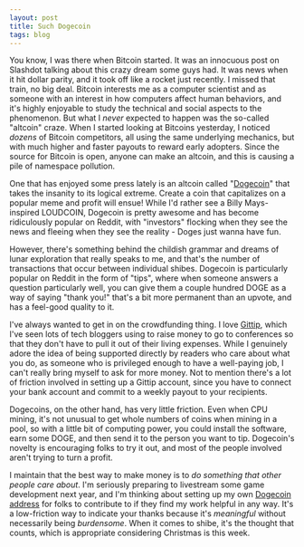 ```yaml
---
layout: post
title: Such Dogecoin
tags: blog
---
```

You know, I was there when Bitcoin started. It was an innocuous post on Slashdot talking about this crazy dream some guys had. It was news when it hit dollar parity, and it took off like a rocket just recently. I missed that train, no big deal. Bitcoin interests me as a computer scientist and as someone with an interest in how computers affect human behaviors, and it's highly enjoyable to study the technical and social aspects to the phenomenon. But what I *never* expected to happen was the so-called "altcoin" craze. When I started looking at Bitcoins yesterday, I noticed *dozens* of Bitcoin competitors, all using the same underlying mechanics, but with much higher and faster payouts to reward early adopters. Since the source for Bitcoin is open, anyone can make an altcoin, and this is causing a pile of namespace pollution.

One that has enjoyed some press lately is an altcoin called "[Dogecoin](http://www.businessinsider.com/what-is-dogecoin-2013-12)" that takes the insanity to its logical extreme. Create a coin that capitalizes on a popular meme and profit will ensue! While I'd rather see a Billy Mays-inspired LOUDCOIN, Dogecoin is pretty awesome and has become ridiculously popular on Reddit, with "investors" flocking when they see the news and fleeing when they see the reality - Doges just wanna have fun.

However, there's something behind the childish grammar and dreams of lunar exploration that really speaks to me, and that's the number of transactions that occur between individual shibes. Dogecoin is particularly popular on Reddit in the form of "tips", where when someone answers a question particularly well, you can give them a couple hundred DOGE as a way of saying "thank you!" that's a bit more permanent than an upvote, and has a feel-good quality to it.

I've always wanted to get in on the crowdfunding thing. I love [Gittip](http://gittip.com), which I've seen lots of tech bloggers using to raise money to go to conferences so that they don't have to pull it out of their living expenses. While I genuinely adore the idea of being supported directly by readers who care about what you do, as someone who is privileged enough to have a well-paying job, I can't really bring myself to ask for more money. Not to mention there's a lot of friction involved in setting up a Gittip account, since you have to connect your bank account and commit to a weekly payout to your recipients.

Dogecoins, on the other hand, has very little friction. Even when CPU mining, it's not unusual to get whole numbers of coins when mining in a pool, so with a little bit of computing power, you could install the software, earn some DOGE, and then send it to the person you want to tip. Dogecoin's novelty is encouraging folks to try it out, and most of the people involved aren't trying to turn a profit.

I maintain that the best way to make money is to *do something that other people care about*. I'm seriously preparing to livestream some game development next year, and I'm thinking about setting up my own [Dogecoin address](http://isharacomix.org/doge) for folks to contribute to if they find my work helpful in any way. It's a low-friction way to indicate your thanks because it's *meaningful* without necessarily being *burdensome*. When it comes to shibe, it's the thought that counts, which is appropriate considering Christmas is this week.

